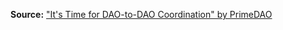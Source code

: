 **Source:** ["It's Time for DAO-to-DAO Coordination" by PrimeDAO](https://medium.com/primedao/its-time-for-dao-to-dao-coordination-8791ec78545f)

